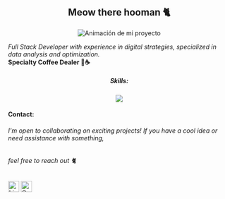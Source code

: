 <div id=header align=center>
  <h2>Meow there hooman 🐈</h2>
</div>

<p align="center">
  <img src="https://miro.medium.com/v2/resize:fit:1100/format:webp/0*_nTGrEkwvXxxmcHY.gif" alt="Animación de mi proyecto">
</p>
<div><i>Full Stack Developer with experience in digital strategies, specialized in data analysis and optimization.</i></div>
<div>
<b>Specialty Coffee Dealer 👀☕</b></div>

<div id=header align=center>
  <h5>Skills:</h5>
</div> 

<div>
  <h7>
    <p align="center">
      <a href="https://skillicons.dev">
        <img src="https://skillicons.dev/icons?i=java,js,ts,html,css,bootstrap,react,angular,vite,nextjs,idea,vscode,docker,mysql,gcp,postman,figma,xd&perline=6" />
      </a>
    </p>
  </h7>
</div>

#### Contact:
###### _I'm open to collaborating on exciting projects! If you have a cool idea or need assistance with something,_ 
###### _feel free to reach out_ 🐈


[<img src="https://img.shields.io/badge/LinkedIn-282C34?logo=linkedin&logoColor=0077B5" alt="LinkedIn logo" title="LinkedIn" height="25" />](https://www.linkedin.com/in/angelsmithl/)
[<img src="https://img.shields.io/badge/Gmail-D14836?logo=gmail&logoColor=white" alt="Gmail logo" title="Gmail" height="25" />](mailto:angelsmithlgs@gmail.com)







<!--
**AngelSmithlgs/AngelSmithlgs** is a ✨ _special_ ✨ repository because its `README.md` (this file) appears on your GitHub profile.

Here are some ideas to get you started:

- 🔭 I’m currently working on ...
- 🌱 I’m currently learning ...
- 👯 I’m looking to collaborate on ...
- 🤔 I’m looking for help with ...
- 💬 Ask me about ...
- 📫 How to reach me: ...
- 😄 Pronouns: ...
- ⚡ Fun fact: ...
-->

